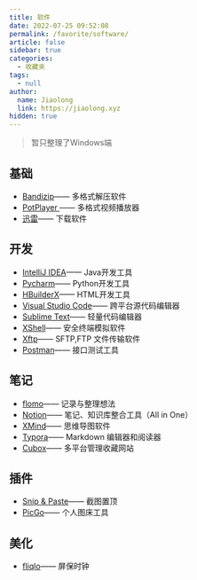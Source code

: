 ```yaml
---
title: 软件
date: 2022-07-25 09:52:08
permalink: /favorite/software/
article: false
sidebar: true
categories: 
  - 收藏夹
tags: 
  - null
author: 
  name: Jiaolong
  link: https://jiaolong.xyz
hidden: true
---
```


> 暂只整理了Windows端

## 基础
- [Bandizip](https://www.bandisoft.com/bandizip/)—— 多格式解压软件
- [PotPlayer ](https://daumpotplayer.com/download/)—— 多格式视频播放器
- [迅雷](https://www.xunlei.com/)—— 下载软件

## 开发
- [IntelliJ IDEA](https://www.jetbrains.com/idea/)—— Java开发工具
- [Pycharm](https://www.jetbrains.com/pycharm/)—— Python开发工具
- [HBuilderX](https://dcloud.io/hbuilderx.html)—— HTML开发工具
- [Visual Studio Code](https://code.visualstudio.com/)—— 跨平台源代码编辑器
- [Sublime Text](https://www.sublimetext.com/)—— 轻量代码编辑器
- [XShell](https://www.xshell.com/zh/xshell/)—— 安全终端模拟软件
- [Xftp](https://www.xshell.com/zh/xftp/)—— SFTP,FTP 文件传输软件
- [Postman](https://www.postman.com/)—— 接口测试工具


## 笔记
- [flomo](https://flomoapp.com/)—— 记录与整理想法
- [Notion](https://www.notion.so/product?fredir=1)—— 笔记、知识库整合工具（All in One）
- [XMind](https://www.xmind.cn/)—— 思维导图软件
- [Typora](https://typora.io/)—— Markdown 编辑器和阅读器
- [Cubox](https://cubox.pro/)—— 多平台管理收藏网站



## 插件

- [Snip & Paste](https://www.snipaste.com/)—— 截图置顶
- [PicGo](https://picgo.github.io/PicGo-Doc/zh/)—— 个人图床工具

## 美化

- [fliqlo](https://fliqlo.com/)—— 屏保时钟